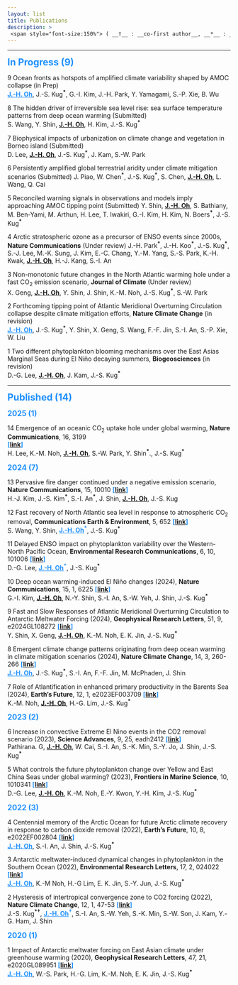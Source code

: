 ```yaml
---
layout: list
title: Publications
description: > 
 <span style="font-size:150%"> ( __†__ : __co-first author__, __*__ : __corresponding author__ )</span>  
--- 
```

<!--sitemap: false-->
---
 <span style="color: DodgerBlue; font-size:150%"> __In Progress (9)__</span>  

9	Ocean fronts as hotspots of amplified climate variability shaped by AMOC collapse (in Prep)  
<span style="color: DodgerBlue">__<U>J.-H. Oh</U>__</span>, J.-S. Kug<sup>__\*__</sup>, G.-I. Kim, J.-H. Park, Y. Yamagami, S.-P. Xie, B. Wu

8 The hidden driver of irreversible sea level rise: sea surface temperature patterns from deep ocean warming (Submitted)  
S. Wang, Y. Shin, __<U>J.-H. Oh</U>__, H. Kim, J.-S. Kug<sup>__\*__</sup>

7	Biophysical impacts of urbanization on climate change and vegetation in Borneo island (Submitted)  
D. Lee, __<U>J.-H. Oh</U>__, J.-S. Kug<sup>__\*__</sup>, J. Kam, S.-W. Park  

6 Persistently amplified global terrestrial aridity under climate mitigation scenarios (Submitted) 
J. Piao, W. Chen<sup>__\*__</sup>, J.-S. Kug<sup>__\*__</sup>, S. Chen, __<U>J.-H. Oh</U>__, L. Wang, Q. Cai 

5	Reconciled warning signals in observations and models imply approaching AMOC tipping point (Submitted) 
Y. Shin, __<U>J.-H. Oh</U>__, S. Bathiany, M. Ben-Yami, M. Arthun, H. Lee, T. Iwakiri, G.-I. Kim, H. Kim, N. Boers<sup>__\*__</sup>, J.-S. Kug<sup>__\*__</sup>

4	Arctic stratospheric ozone as a precursor of ENSO events since 2000s, __Nature Communications__ (Under review) 
J.-H. Park<sup>__\*__</sup>, J.-H. Koo<sup>__\*__</sup>, J.-S. Kug<sup>__\*__</sup>, S.-J. Lee, M.-K. Sung, J. Kim, E.-C. Chang, Y.-M. Yang, S.-S. Park, K.-H. Kwak, __<U>J.-H. Oh</U>__, H.-J. Kang, S.-I. An

3	Non-monotonic future changes in the North Atlantic warming hole under a fast CO<sub>2</sub> emission scenario, __Journal of Climate__ (Under review)  
X. Geng, __<U>J.-H. Oh</U>__, Y. Shin, J. Shin, K.-M. Noh, J.-S. Kug<sup>__\*__</sup>, S.-W. Park

2	Forthcoming tipping point of Atlantic Meridional Overturning Circulation collapse despite climate mitigation efforts, __Nature Climate Change__ (in revision)  
<span style="color: DodgerBlue">__<U>J.-H. Oh</U>__</span>, J.-S. Kug<sup>__\*__</sup>, Y. Shin, X. Geng, S. Wang, F.-F. Jin, S.-I. An, S.-P. Xie, W. Liu

1	Two different phytoplankton blooming mechanisms over the East Asias Marginal Seas during El Niño decaying summers, __Biogeosciences__ (in revision)  
D.-G. Lee, __<U>J.-H. Oh</U>__, J. Kam, J.-S. Kug<sup>__\*__</sup>

---
<span style="color: DodgerBlue; font-size:150%"> __Published (14)__</span>  

<span style="color: DodgerBlue; font-size:120%"> __2025 (1)__</span>  

14	Emergence of an oceanic CO<sub>2</sub> uptake hole under global warming, __Nature Communications__, 16, 3199  
<span style="color: DodgerBlue"> __[[link](https://www.nature.com/articles/s41467-025-57724-7)]__</span>   
H. Lee, K.-M. Noh, __<U>J.-H. Oh</U>__, S.-W. Park, Y. Shin<sup>__\*__</sup>., J.-S. Kug<sup>__\*__</sup>

<span style="color: DodgerBlue; font-size:120%"> __2024 (7)__</span>  

13	Pervasive fire danger continued under a negative emission scenario, __Nature Communications__, 15, 10010 <span style="color: DodgerBlue"> __[[link](https://www.nature.com/articles/s41467-024-54339-2)]__</span>   
H.-J. Kim, J.-S. Kim<sup>__\*__</sup>, S.-I. An<sup>__\*__</sup>, J. Shin, __<U>J.-H. Oh</U>__, J.-S. Kug

12 Fast recovery of North Atlantic sea level in response to atmospheric CO<sub>2</sub> removal,  __Communications Earth & Environment__, 5, 652  <span style="color: DodgerBlue"> __[[link](https://doi.org/10.1038/s43247-024-01835-4)]__</span>    
S. Wang, Y. Shin, <span style="color: DodgerBlue">__<U>J.-H. Oh</U>__<sup>__\*__</sup></span>, J.-S. Kug<sup>__\*__</sup>

11 Delayed ENSO impact on phytoplankton variability over the Western-North Pacific Ocean,  __Environmental Research Communications__, 6, 10, 101006 <span style="color: DodgerBlue"> __[[link](https://doi.org/10.1088/2515-7620/ad8058)]__</span>    
D.-G. Lee, <span style="color: DodgerBlue">__<U>J.-H. Oh</U>__<sup>__\*__</sup></span>, J.-S. Kug<sup>__\*__</sup>

10 Deep ocean warming-induced El Niño changes (2024), __Nature Communications__, 15, 1, 6225 <span style="color: DodgerBlue"> __[[link](https://www.nature.com/articles/s41467-024-50663-9)]__</span>    
G.-I. Kim, __<U>J.-H. Oh</U>__, N.-Y. Shin, S.-I. An, S.-W. Yeh, J. Shin, J.-S. Kug<sup>__\*__</sup>

9	Fast and Slow Responses of Atlantic Meridional Overturning Circulation to Antarctic Meltwater Forcing (2024), __Geophysical Research Letters__, 51, 9, e2024GL108272<span style="color: DodgerBlue"> __[[link](https://agupubs.onlinelibrary.wiley.com/doi/10.1029/2024GL108272)]__</span>    
Y. Shin, X. Geng, __<U>J.-H. Oh</U>__, K.-M. Noh, E. K. Jin, J.-S. Kug<sup>__\*__</sup> 

8	Emergent climate change patterns originating from deep ocean warming in climate mitigation scenarios (2024), __Nature Climate Change__, 14, 3, 260-266 <span style="color: DodgerBlue"> __[[link](https://www.nature.com/articles/s41558-024-01928-0)]__</span>    
<span style="color: DodgerBlue">__<U>J.-H. Oh</U>__</span>, J.-S. Kug<sup>__\*__</sup>, S.-I. An, F.-F. Jin, M. McPhaden, J. Shin

7	Role of Atlantification in enhanced primary productivity in the Barents Sea (2024), __Earth’s Future__, 12, 1, e2023EF003709 <span style="color: DodgerBlue"> __[[link](https://agupubs.onlinelibrary.wiley.com/doi/10.1029/2023EF003709?af=R)]__</span>    
K.-M. Noh, __<U>J.-H. Oh</U>__, H.-G. Lim, J.-S. Kug<sup>__\*__</sup>

<span style="color: DodgerBlue; font-size:120%"> __2023 (2)__</span>  

6	Increase in convective Extreme El Nino events in the CO2 removal scenario (2023), __Science Advances__, 9, 25, eadh2412 <span style="color: DodgerBlue"> __[[link](https://www.science.org/doi/10.1126/sciadv.adh2412)]__</span>    
Pathirana. G, __<U>J.-H. Oh</U>__, W. Cai, S.-I. An, S.-K. Min, S.-Y. Jo, J. Shin, J.-S. Kug<sup>__\*__</sup>

5	What controls the future phytoplankton change over Yellow and East China Seas under global warming? (2023), __Frontiers in Marine Science__, 10, 1010341 <span style="color: DodgerBlue"> __[[link](https://www.frontiersin.org/journals/marine-science/articles/10.3389/fmars.2023.1010341/full)]__</span>    
D.-G. Lee, __<U>J.-H. Oh</U>__, K.-M. Noh, E.-Y. Kwon, Y.-H. Kim, J.-S. Kug<sup>__\*__</sup>

<span style="color: DodgerBlue; font-size:120%"> __2022 (3)__</span>

4	Centennial memory of the Arctic Ocean for future Arctic climate recovery in response to carbon dioxide removal (2022), __Earth’s Future__, 10, 8, e2022EF002804 <span style="color: DodgerBlue"> __[[link](https://agupubs.onlinelibrary.wiley.com/doi/full/10.1029/2022EF002804)]__</span>    
<span style="color: DodgerBlue">__<U>J.-H. Oh</U>__</span>, S.-I. An, J. Shin, J.-S. Kug<sup>__\*__</sup>

3	Antarctic meltwater-induced dynamical changes in phytoplankton in the Southern Ocean (2022), __Environmental Research Letters__, 17, 2, 024022 <span style="color: DodgerBlue"> __[[link](https://iopscience.iop.org/article/10.1088/1748-9326/ac444e)]__</span>    
<span style="color: DodgerBlue">__<U>J.-H. Oh</U>__</span>, K.-M Noh, H.-G Lim, E. K. Jin, S.-Y. Jun, J.-S. Kug<sup>__\*__</sup>

2	Hysteresis of intertropical convergence zone to CO2 forcing (2022), __Nature Climate Change__, 12, 1, 47-53 <span style="color: DodgerBlue"> __[[link](https://www.nature.com/articles/s41558-021-01211-6)]__</span>    
J.-S. Kug<sup>__\*†__</sup>, <span style="color: DodgerBlue">__<U>J.-H. Oh</U>__<sup>__†__</sup></span>, S.-I. An, S.-W. Yeh, S.-K. Min, S.-W. Son, J. Kam, Y.-G. Ham, J. Shin

<span style="color: DodgerBlue; font-size:120%"> __2020 (1)__</span>  

1	Impact of Antarctic meltwater forcing on East Asian climate under greenhouse warming (2020), __Geophysical Research Letters__, 47, 21, e2020GL089951 <span style="color: DodgerBlue"> __[[link](https://agupubs.onlinelibrary.wiley.com/doi/full/10.1029/2020GL089951)]__</span>  
<span style="color: DodgerBlue">__<U>J.-H. Oh</U>__</span>, W.-S. Park, H.-G. Lim, K.-M. Noh, E. K. Jin, J.-S. Kug<sup>__\*__</sup>